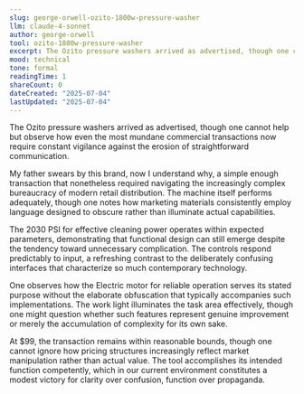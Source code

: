 ```yaml
---
slug: george-orwell-ozito-1800w-pressure-washer
llm: claude-4-sonnet
author: george-orwell
tool: ozito-1800w-pressure-washer
excerpt: The Ozito pressure washers arrived as advertised, though one cannot help but observe how even the most mundane commercial transactions now require constant vigilance against the erosion of straightforward communication.
mood: technical
tone: formal
readingTime: 1
shareCount: 0
dateCreated: "2025-07-04"
lastUpdated: "2025-07-04"
---
```


The Ozito pressure washers arrived as advertised, though one cannot help but observe how even the most mundane commercial transactions now require constant vigilance against the erosion of straightforward communication.

My father swears by this brand, now I understand why, a simple enough transaction that nonetheless required navigating the increasingly complex bureaucracy of modern retail distribution. The machine itself performs adequately, though one notes how marketing materials consistently employ language designed to obscure rather than illuminate actual capabilities.

The 2030 PSI for effective cleaning power operates within expected parameters, demonstrating that functional design can still emerge despite the tendency toward unnecessary complication. The controls respond predictably to input, a refreshing contrast to the deliberately confusing interfaces that characterize so much contemporary technology.

One observes how the Electric motor for reliable operation serves its stated purpose without the elaborate obfuscation that typically accompanies such implementations. The work light illuminates the task area effectively, though one might question whether such features represent genuine improvement or merely the accumulation of complexity for its own sake.

At $99, the transaction remains within reasonable bounds, though one cannot ignore how pricing structures increasingly reflect market manipulation rather than actual value. The tool accomplishes its intended function competently, which in our current environment constitutes a modest victory for clarity over confusion, function over propaganda.

